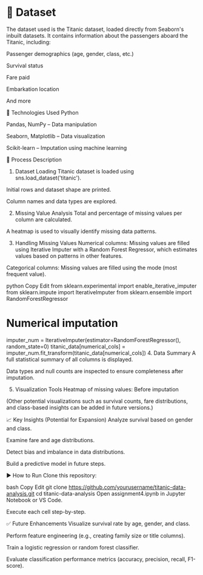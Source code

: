 # 📁 Dataset
The dataset used is the Titanic dataset, loaded directly from Seaborn's inbuilt datasets. It contains information about the passengers aboard the Titanic, including:

Passenger demographics (age, gender, class, etc.)

Survival status

Fare paid

Embarkation location

And more

🔧 Technologies Used
Python

Pandas, NumPy – Data manipulation

Seaborn, Matplotlib – Data visualization

Scikit-learn – Imputation using machine learning

🧠 Process Description
1. Dataset Loading
Titanic dataset is loaded using sns.load_dataset('titanic').

Initial rows and dataset shape are printed.

Column names and data types are explored.

2. Missing Value Analysis
Total and percentage of missing values per column are calculated.

A heatmap is used to visually identify missing data patterns.

3. Handling Missing Values
Numerical columns: Missing values are filled using Iterative Imputer with a Random Forest Regressor, which estimates values based on patterns in other features.

Categorical columns: Missing values are filled using the mode (most frequent value).

python
Copy
Edit
from sklearn.experimental import enable_iterative_imputer
from sklearn.impute import IterativeImputer
from sklearn.ensemble import RandomForestRegressor

# Numerical imputation
imputer_num = IterativeImputer(estimator=RandomForestRegressor(), random_state=0)
titanic_data[numerical_cols] = imputer_num.fit_transform(titanic_data[numerical_cols])
4. Data Summary
A full statistical summary of all columns is displayed.

Data types and null counts are inspected to ensure completeness after imputation.

5. Visualization Tools
Heatmap of missing values: Before imputation

(Other potential visualizations such as survival counts, fare distributions, and class-based insights can be added in future versions.)

📈 Key Insights (Potential for Expansion)
Analyze survival based on gender and class.

Examine fare and age distributions.

Detect bias and imbalance in data distributions.

Build a predictive model in future steps.

▶️ How to Run
Clone this repository:

bash
Copy
Edit
git clone https://github.com/yourusername/titanic-data-analysis.git
cd titanic-data-analysis
Open assignment4.ipynb in Jupyter Notebook or VS Code.

Execute each cell step-by-step.

✅ Future Enhancements
Visualize survival rate by age, gender, and class.

Perform feature engineering (e.g., creating family size or title columns).

Train a logistic regression or random forest classifier.

Evaluate classification performance metrics (accuracy, precision, recall, F1-score).
